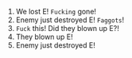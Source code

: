 1. We lost E! `Fucking` gone!
2. Enemy just destroyed E! `Faggots`!
3. `Fuck` this! Did they blown up E?!
4. They blown up E!
5. Enemy just destroyed E!